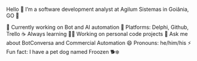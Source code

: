 Hello 👋
I’m a software development analyst at Agilum Sistemas in Goiânia, GO 🌆

🧱 Currently working on Bot and AI automation
🔭 Platforms: Delphi, Github, Trello
☕ Always learning
🧑‍💻 Working on personal code projects
💬 Ask me about BotConversa and Commercial Automation
😄 Pronouns: he/him/his
⚡ Fun fact: I have a pet dog named Froozen 🐕❄️

<!---
agilumsoft/agilumsoft is a ✨ special ✨ repository because its `README.md` (this file) appears on your GitHub profile.
You can click the Preview link to take a look at your changes.
--->
